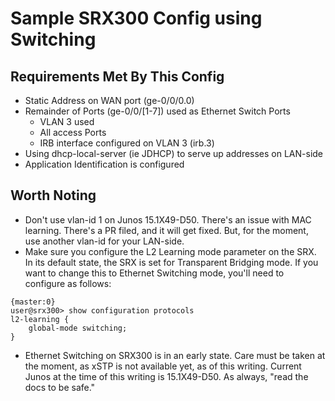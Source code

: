 # Sample SRX300 Config using Switching

## Requirements Met By This Config

* Static Address on WAN port (ge-0/0/0.0)
* Remainder of Ports (ge-0/0/[1-7]) used as Ethernet Switch Ports
  * VLAN 3 used
  * All access Ports
  * IRB interface configured on VLAN 3 (irb.3)
* Using dhcp-local-server (ie JDHCP) to serve up addresses on LAN-side
* Application Identification is configured

## Worth Noting

* Don't use vlan-id 1 on Junos 15.1X49-D50.  There's an issue with MAC learning.  There's a PR filed, and it will get fixed.  But, for the moment, use another vlan-id for your LAN-side.
* Make sure you configure the L2 Learning mode parameter on the SRX.  In its default state, the SRX is set for Transparent Bridging mode.  If you want to change this to Ethernet Switching mode, you'll need to configure as follows:
```
{master:0}
user@srx300> show configuration protocols
l2-learning {
    global-mode switching;
}
```
* Ethernet Switching on SRX300 is in an early state.  Care must be taken at the moment, as xSTP is not available yet, as of this writing.  Current Junos at the time of this writing is 15.1X49-D50.  As always, "read the docs to be safe."

